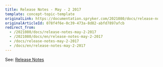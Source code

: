```yaml
---
title: Release Notes - May - 2 2017
template: concept-topic-template
originalLink: https://documentation.spryker.com/2021080/docs/release-notes-may-2-2017
originalArticleId: 078f4f6e-0c39-473a-8d82-abfd7897afcb
redirect_from:
  - /2021080/docs/release-notes-may-2-2017
  - /2021080/docs/en/release-notes-may-2-2017
  - /docs/release-notes-may-2-2017
  - /docs/en/release-notes-may-2-2017
---
```


See: [Release Notes](https://cdn.document360.io/9fafa0d5-d76f-40c5-8b02-ab9515d3e879/Images/Documentation/Release_Notes_May_2_2017.pdf)

